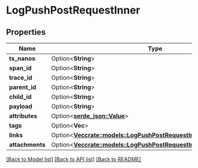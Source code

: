 # LogPushPostRequestInner

## Properties

Name | Type | Description | Notes
------------ | ------------- | ------------- | -------------
**ts_nanos** | Option<**String**> |  | [optional]
**span_id** | Option<**String**> |  | [optional]
**trace_id** | Option<**String**> |  | [optional]
**parent_id** | Option<**String**> |  | [optional]
**child_id** | Option<**String**> |  | [optional]
**payload** | Option<**String**> |  | [optional]
**attributes** | Option<[**serde_json::Value**](.md)> |  | [optional]
**tags** | Option<**Vec<String>**> |  | [optional]
**links** | Option<[**Vec<crate::models::LogPushPostRequestInnerLinksInner>**](_log_push_post_request_inner_links_inner.md)> |  | [optional]
**attachments** | Option<[**Vec<crate::models::LogPushPostRequestInnerAttachmentsInner>**](_log_push_post_request_inner_attachments_inner.md)> |  | [optional]

[[Back to Model list]](../README.md#documentation-for-models) [[Back to API list]](../README.md#documentation-for-api-endpoints) [[Back to README]](../README.md)


